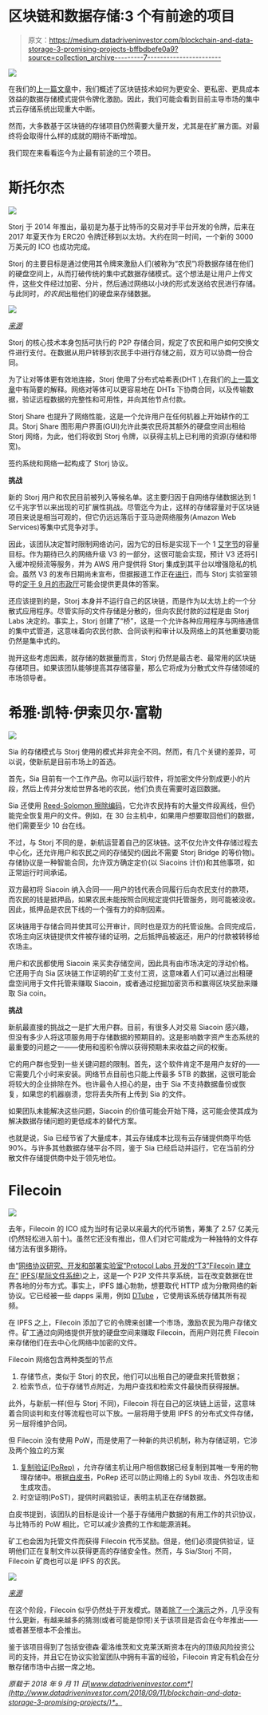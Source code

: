 # 区块链和数据存储:3 个有前途的项目

> 原文：<https://medium.datadriveninvestor.com/blockchain-and-data-storage-3-promising-projects-bffbdbefe0a9?source=collection_archive---------7----------------------->

![](img/923cf21b5659c37724e7b2ca96c9af26.png)

在我们的[上一篇文章](http://www.datadriveninvestor.com/2018/09/05/blockchain-and-data-storage-a-perfect-match/)中，我们概述了区块链技术如何为更安全、更私密、更具成本效益的数据存储模式提供令牌化激励。因此，我们可能会看到目前主导市场的集中式云存储系统出现重大中断。

然而，大多数基于区块链的存储项目仍然需要大量开发，尤其是在扩展方面。对最终将会取得什么样的成就的期待不断增加。

我们现在来看看迄今为止最有前途的三个项目。

# 斯托尔杰

![](img/406e95f9bac05187b97d22aaf9cc39d3.png)

Storj 于 2014 年推出，最初是为基于比特币的交易对手平台开发的令牌，后来在 2017 年夏天作为 ERC20 令牌迁移到以太坊。大约在同一时间，一个新的 3000 万美元的 ICO 也成功完成。

Storj 的主要目标是通过使用其令牌来激励人们(被称为“农民”)将数据存储在他们的硬盘空间上，从而打破传统的集中式数据存储模式。这个想法是让用户上传文件，这些文件经过加密、分片，然后通过网络以小块的形式发送给农民进行存储。与此同时，*的农民*出租他们的硬盘来存储数据。

![](img/81f32c011e800d0a063619539d44693f.png)

[*来源*](https://decentralize.today/simplifying-the-storj-whitepaper-ef38ad0ea7de)

Storj 的核心技术本身包括可执行的 P2P 存储合同，规定了农民和用户如何交换文件进行支付。在数据从用户转移到农民手中进行存储之前，双方可以协商一份合同。

为了让对等体更有效地连接，Storj 使用了分布式哈希表(DHT ),在我们的[上一篇文章](http://www.datadriveninvestor.com/2018/09/05/blockchain-and-data-storage-a-perfect-match/)中有简要的解释。网络对等体可以更容易地在 DHTs 下协商合同，以及传输数据，验证远程数据的完整性和可用性，并向其他节点付款。

Storj Share 也提升了网络性能，这是一个允许用户在任何机器上开始耕作的工具。Storj Share 图形用户界面(GUI)允许此类农民将其额外的硬盘空间出租给 Storj 网络，为此，他们将收到 Storj 令牌，以获得主机上已利用的资源(存储和带宽)。

签约系统和网络一起构成了 Storj 协议。

**挑战**

新的 Storj 用户和农民目前被列入等候名单。这主要归因于自网络存储数据达到 1 亿千兆字节以来出现的可扩展性挑战。尽管迄今为止，这样的存储容量对于区块链项目来说是相当可观的，但它仍远远落后于亚马逊网络服务(Amazon Web Services)等集中式竞争对手。

因此，该团队决定暂时限制网络访问，因为它的目标是实现下一个 1 [艾字节](https://en.wikipedia.org/wiki/Exabyte)的容量目标。作为期待已久的网络升级 V3 的一部分，这很可能会实现，预计 V3 还将引入缓冲视频流等服务，并为 AWS 用户提供将 Storj 集成到其平台以增强隐私的机会。虽然 V3 的发布日期尚未宣布，但据报道工作正在[进行](https://blog.storj.io/post/176743349808/development-update-4-from-storj-labs)，而与 Storj 实验室领导的[定于 9 月的市政厅](https://blog.storj.io/post/176962790373/join-the-storj-labs-town-hall-on-september-12)可能会提供更具体的答案。

还应该提到的是，Storj 本身并不运行自己的区块链，而是作为以太坊上的一个分散式应用程序。尽管实际的文件存储是分散的，但向农民付款的过程是由 Storj Labs 决定的。事实上，Storj 创建了“桥”，这是一个允许各种应用程序与网络通信的集中式管道，这意味着向农民付款、合同谈判和审计以及网络上的其他重要功能仍然是集中式的。

抛开这些考虑因素，就存储的数据量而言，Storj 仍然是最古老、最常用的区块链存储项目。如果该团队能够提高其存储容量，那么它将成为分散式文件存储领域的市场领导者。

# 希雅·凯特·伊索贝尔·富勒

![](img/40e902161f93e896275d9b18599ef9b3.png)

Sia 的存储模式与 Storj 使用的模式并非完全不同。然而，有几个关键的差异，可以说，使新航是目前市场上的首选。

首先，Sia 目前有一个工作产品。你可以运行软件，将加密文件分割成更小的片段，然后上传并分发给世界各地的农民，他们负责在需要时返回数据。

Sia 还使用 [Reed-Solomon 擦除编码](https://en.wikipedia.org/wiki/Reed%E2%80%93Solomon_error_correction)，它允许农民持有的大量文件段离线，但仍能完全恢复用户的文件。例如，在 30 台主机中，如果用户想要取回他们的数据，他们需要至少 10 台在线。

不过，与 Storj 不同的是，新航运营着自己的区块链。这不仅允许文件存储过程去中心化，还允许用户和农民之间的存储契约(因此不需要 Storj Bridge 的等价物)。存储协议是一种智能合同，允许双方确定定价(以 Siacoins 计价)和其他事项，如正常运行时间承诺。

双方最初将 Siacoin 纳入合同——用户的钱代表合同履行后向农民支付的款项，而农民的钱是抵押品，如果农民未能按照合同规定提供托管服务，则可能被没收。因此，抵押品是农民下线的一个强有力的抑制因素。

区块链用于存储合同并使其可公开审计，同时也是双方的托管设施。合同完成后，农场主向区块链提供文件被存储的证明，之后抵押品被返还，用户的付款被转移给农场主。

用户和农民都使用 Siacoin 来买卖存储空间，因此具有由市场决定的浮动价格。它还用于向 Sia 区块链工作证明的矿工支付工资，这意味着人们可以通过出租硬盘空间用于文件托管来赚取 Siacoin，或者通过挖掘加密货币和赢得区块奖励来赚取 Sia coin。

**挑战**

新航最直接的挑战之一是扩大用户群。目前，有很多人对交易 Siacoin 感兴趣，但没有多少人将这项服务用于存储数据的预期目的。这是影响数字资产生态系统的最重要的问题之一——使用和囤积令牌以获得预期未来收益之间的权衡。

它的用户群也受到一些关键问题的限制。首先，这个软件肯定不是用户友好的——它需要几个小时来安装。网络节点目前也只能上传最多 5TB 的数据，这很可能会将较大的企业排除在外。也许最令人担心的是，由于 Sia 不支持数据备份或恢复，如果您的机器崩溃，您将丢失所有上传到 Sia 的文件。

如果团队未能解决这些问题，Siacoin 的价值可能会开始下降，这可能会使其成为解决数据存储问题的更低成本的替代方案。

也就是说，Sia 已经节省了大量成本，其云存储成本比现有云存储提供商平均低 90%。与许多其他数据存储平台不同，鉴于 Sia 已经启动并运行，它在当前的分散文件存储提供商中处于领先地位。

# Filecoin

![](img/9217df6217e6364e4c9258a957cce93a.png)

去年，Filecoin 的 ICO 成为当时有记录以来最大的代币销售，筹集了 2.57 亿美元(仍然轻松进入前十)。虽然它还没有推出，但人们对它可能成为一种独特的文件存储方法有很多期待。

由“[网络协议研究、开发和部署实验室”Protocol Labs 开发的“T3”Filecoin 建立在“](https://protocol.ai/blog/protocol-labs-creating-new-networks/) [IPFS(星际文件系统)](https://ipfs.io/)之上，这是一个 P2P 文件共享系统，旨在改变数据在世界各地的分布方式。事实上，IPFS 雄心勃勃，想要取代 HTTP 成为分散网络的新协议。它已经被一些 dapps 采用，例如 [DTube](https://about.d.tube/) ，它使用该系统存储其所有视频。

在 IPFS 之上，Filecoin 添加了它的令牌来创建一个市场，激励农民为用户存储文件。矿工通过向网络提供开放的硬盘空间来赚取 Filecoin，而用户则花费 Filecoin 来存储他们在去中心化网络中加密的文件。

Filecoin 网络包含两种类型的节点

1.  存储节点，类似于 Storj 的农民，他们可以出租自己的硬盘来托管数据；
2.  检索节点，位于存储节点附近，为用户查找和检索文件最快而获得报酬。

此外，与新航一样(但与 Storj 不同)，Filecoin 将在自己的区块链上运营，这意味着合同谈判和支付等流程也可以下放。一层将用于使用 IPFS 的分布式文件存储，另一层将维护合同。

但 Filecoin 没有使用 PoW，而是使用了一种新的共识机制，称为存储证明，它涉及两个独立的方案

1.  [复制验证(PoRep)](https://web.stanford.edu/~bfisch/porep.pdf) ，允许存储主机让用户相信数据已经复制到其唯一专用的物理存储中。根据[白皮书](https://filecoin.io/filecoin.pdf)，PoRep 还可以防止网络上的 Sybil 攻击、外包攻击和生成攻击。
2.  时空证明(PoST)，提供时间戳验证，表明主机正在存储数据。

白皮书提到，该团队的目标是设计一个基于存储用户数据的有用工作的共识协议，与比特币的 PoW 相比，它可以减少浪费的工作和能源消耗。

矿工也会因为托管文件而获得 Filecoin 代币奖励。但是，他们必须提供验证，证明他们正在复制文件以获得更高的存储安全性。然而，与 Sia/Storj 不同，Filecoin 矿商也可以是 IPFS 的农民。

![](img/5a788bdb3dba3d94a185fb9fb904830a.png)

[*来源*](https://coincentral.com/filecoin-beginners-guide-largest-ever-ico/)

在这个阶段，Filecoin 似乎仍然处于开发模式。随着[除了](https://filecoin.io/blog/)[一个演示](https://www.youtube.com/watch?v=kW6e1GCpqpE&feature=youtu.be&t=6h53m41s)之外，几乎没有什么更新，有越来越多的猜测(或者可能是惊愕)关于该项目是否会在今年推出——或者甚至根本不会推出。

鉴于该项目得到了包括安德森·霍洛维茨和文克莱沃斯资本在内的顶级风险投资公司的支持，并且它在协议实验室团队中拥有丰富的经验，Filecoin 肯定有机会在分散存储市场中占据一席之地。

*原载于 2018 年 9 月 11 日*[*www.datadriveninvestor.com*](http://www.datadriveninvestor.com/2018/09/11/blockchain-and-data-storage-3-promising-projects/)*。*